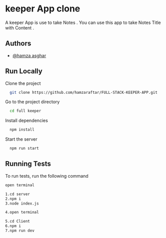 
# keeper App clone

A keeper App is use to take Notes .
You can use this app to take Notes Title with Content . 


## Authors

- [@hamza asghar](https://github.com/hamzaraftar/FULL-STACK-KEEPER-APP)



## Run Locally

Clone the project

```bash
  git clone https://github.com/hamzaraftar/FULL-STACK-KEEPER-APP.git
```

Go to the project directory

```bash
  cd full keeper
```

Install dependencies

```bash
  npm install
```

Start the server

```bash
  npm run start
```


## Running Tests

To run tests, run the following command

```bash
open terminal

1.cd server
2.npm i  
3.node index.js  

4.open terminal

5.cd Client 
6.npm i
7.npm run dev



```

